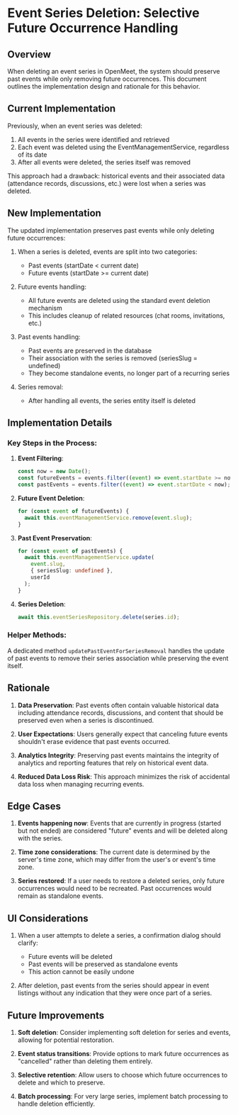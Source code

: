 # Event Series Deletion: Selective Future Occurrence Handling

## Overview

When deleting an event series in OpenMeet, the system should preserve past events while only removing future occurrences. This document outlines the implementation design and rationale for this behavior.

## Current Implementation

Previously, when an event series was deleted:
1. All events in the series were identified and retrieved
2. Each event was deleted using the EventManagementService, regardless of its date
3. After all events were deleted, the series itself was removed

This approach had a drawback: historical events and their associated data (attendance records, discussions, etc.) were lost when a series was deleted.

## New Implementation

The updated implementation preserves past events while only deleting future occurrences:

1. When a series is deleted, events are split into two categories:
   - Past events (startDate < current date)
   - Future events (startDate >= current date)

2. Future events handling:
   - All future events are deleted using the standard event deletion mechanism
   - This includes cleanup of related resources (chat rooms, invitations, etc.)

3. Past events handling:
   - Past events are preserved in the database
   - Their association with the series is removed (seriesSlug = undefined)
   - They become standalone events, no longer part of a recurring series

4. Series removal:
   - After handling all events, the series entity itself is deleted

## Implementation Details

### Key Steps in the Process:

1. **Event Filtering**:
   ```typescript
   const now = new Date();
   const futureEvents = events.filter((event) => event.startDate >= now);
   const pastEvents = events.filter((event) => event.startDate < now);
   ```

2. **Future Event Deletion**:
   ```typescript
   for (const event of futureEvents) {
     await this.eventManagementService.remove(event.slug);
   }
   ```

3. **Past Event Preservation**:
   ```typescript
   for (const event of pastEvents) {
     await this.eventManagementService.update(
       event.slug,
       { seriesSlug: undefined },
       userId
     );
   }
   ```

4. **Series Deletion**:
   ```typescript
   await this.eventSeriesRepository.delete(series.id);
   ```

### Helper Methods:

A dedicated method `updatePastEventForSeriesRemoval` handles the update of past events to remove their series association while preserving the event itself.

## Rationale

1. **Data Preservation**: Past events often contain valuable historical data including attendance records, discussions, and content that should be preserved even when a series is discontinued.

2. **User Expectations**: Users generally expect that canceling future events shouldn't erase evidence that past events occurred.

3. **Analytics Integrity**: Preserving past events maintains the integrity of analytics and reporting features that rely on historical event data.

4. **Reduced Data Loss Risk**: This approach minimizes the risk of accidental data loss when managing recurring events.

## Edge Cases

1. **Events happening now**: Events that are currently in progress (started but not ended) are considered "future" events and will be deleted along with the series.

2. **Time zone considerations**: The current date is determined by the server's time zone, which may differ from the user's or event's time zone.

3. **Series restored**: If a user needs to restore a deleted series, only future occurrences would need to be recreated. Past occurrences would remain as standalone events.

## UI Considerations

1. When a user attempts to delete a series, a confirmation dialog should clarify:
   - Future events will be deleted
   - Past events will be preserved as standalone events
   - This action cannot be easily undone

2. After deletion, past events from the series should appear in event listings without any indication that they were once part of a series.

## Future Improvements

1. **Soft deletion**: Consider implementing soft deletion for series and events, allowing for potential restoration.

2. **Event status transitions**: Provide options to mark future occurrences as "cancelled" rather than deleting them entirely.

3. **Selective retention**: Allow users to choose which future occurrences to delete and which to preserve.

4. **Batch processing**: For very large series, implement batch processing to handle deletion efficiently. 